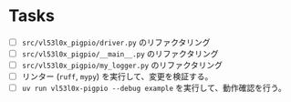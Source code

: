 # Tasks

- [ ] `src/vl53l0x_pigpio/driver.py` のリファクタリング
- [ ] `src/vl53l0x_pigpio/__main__.py` のリファクタリング
- [ ] `src/vl53l0x_pigpio/my_logger.py` のリファクタリング
- [ ] リンター (`ruff`, `mypy`) を実行して、変更を検証する。
- [ ] `uv run vl53l0x-pigpio --debug example` を実行して、動作確認を行う。
